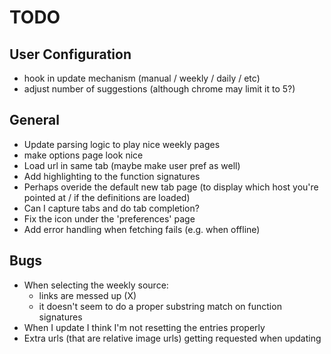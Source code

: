 # TODO #

## User Configuration ##

- hook in update mechanism (manual / weekly / daily / etc)
- adjust number of suggestions (although chrome may limit it to 5?)

## General ##

- Update parsing logic to play nice weekly pages
- make options page look nice
- Load url in same tab (maybe make user pref as well)
- Add highlighting to the function signatures
- Perhaps overide the default new tab page (to display which host you're pointed at / if the definitions are loaded)
- Can I capture tabs and do tab completion?
- Fix the icon under the 'preferences' page
- Add error handling when fetching fails (e.g. when offline)

## Bugs ##

- When selecting the weekly source:
  - links are messed up (X)
  - it doesn't seem to do a proper substring match on function signatures
- When I update I think I'm not resetting the entries properly
- Extra urls (that are relative image urls) getting requested when updating